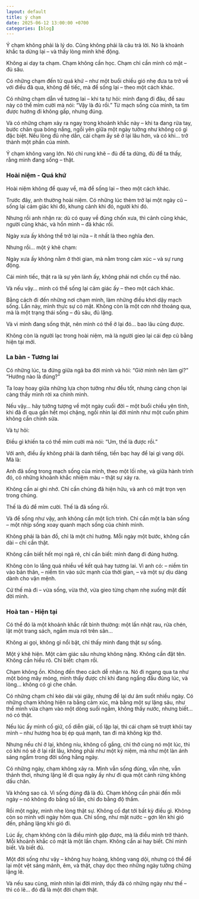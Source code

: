 ```yaml
---
layout: default
title: ý chạm
date: 2025-06-12 13:00:00 +0700
categories: [blog]
---
```


Ý chạm không phải là lý do.
Cũng không phải là câu trả lời.
Nó là khoảnh khắc ta dừng lại –
và thấy lòng mình khẽ động.

Không ai dạy ta chạm.
Chạm không cần học.
Chạm chỉ cần mình có mặt – đủ sâu.

Có những chạm đến từ quá khứ –
như một buổi chiều gió nhẹ
đưa ta trở về với điều đã qua,
không để tiếc, mà để sống lại –
theo một cách khác.

Có những chạm dẫn về tương lai –
khi ta tự hỏi:
mình đang đi đâu, để sau này có thể mỉm cười mà nói:
“Vậy là đủ rồi.”
Từ mạch sống của mình,
ta tìm được hướng đi không gấp,
nhưng đúng.

Và có những chạm
xảy ra ngay trong khoảnh khắc này –
khi ta đang rửa tay,
bước chân qua bóng nắng,
ngồi yên giữa một ngày tưởng như không có gì đặc biệt.
Nếu lòng đủ nhẹ dần,
cái chạm ấy sẽ ở lại lâu hơn,
và có khi…
trở thành một phần của mình.

Ý chạm không vang lớn.
Nó chỉ rung khẽ –
đủ để ta dừng,
đủ để ta thấy,
rằng mình đang sống – thật.

### Hoài niệm - Quá khứ

Hoài niệm không để quay về,
mà để sống lại – theo một cách khác.

Trước đây, anh thường hoài niệm.
Có những lúc thèm trở lại một ngày cũ –
sống lại cảm giác khi đó,
khung cảnh khi đó,
người khi đó.

Nhưng rồi anh nhận ra:
dù có quay về đúng chốn xưa,
thì cảnh cũng khác,
người cũng khác,
và hồn mình – đã khác rồi.

Ngày xưa ấy không thể trở lại nữa –
ít nhất là theo nghĩa đen.

Nhưng rồi… một ý khẽ chạm:

Ngày xưa ấy không nằm ở thời gian,
mà nằm trong cảm xúc – và sự rung động.

Cái mình tiếc, thật ra là sự yên lành ấy,
không phải nơi chốn cụ thể nào.

Và nếu vậy…
mình có thể sống lại cảm giác ấy – theo một cách khác.

Bằng cách đi đến những nơi chạm mình,
làm những điều khơi dậy mạch sống.
Lần này, mình thực sự có mặt.
Không còn là một cơn nhớ thoáng qua,
mà là một trạng thái sống – đủ sâu, đủ lặng.

Và vì mình đang sống thật,
nên mình có thể ở lại đó… bao lâu cũng được.

Không còn là người lạc trong hoài niệm,
mà là người gieo lại cái đẹp cũ bằng hiện tại mới.

### La bàn - Tương lai

Có những lúc, ta đứng giữa ngã ba đời mình
và hỏi:
“Giờ mình nên làm gì?”
“Hướng nào là đúng?”

Ta loay hoay giữa những lựa chọn tưởng như đều tốt,
nhưng càng chọn lại càng thấy mình rời xa chính mình.

Nếu vậy…
hãy tưởng tượng về một ngày cuối đời –
một buổi chiều yên tĩnh,
khi đã đi qua gần hết mọi chặng,
ngồi nhìn lại đời mình như một cuốn phim không cần chỉnh sửa.

Và tự hỏi:

Điều gì khiến ta có thể mỉm cười mà nói:
“Um, thế là được rồi.”

Với anh, điều ấy không phải là danh tiếng, tiền bạc hay để lại gì vang dội. Mà là:

Anh đã sống trong mạch sống của mình,
theo một lối nhẹ,
và giữa hành trình đó,
có những khoảnh khắc nhiệm màu –
thật sự xảy ra.

Không cần ai ghi nhớ.
Chỉ cần chúng đã hiện hữu,
và anh có mặt trọn vẹn trong chúng.

Thế là đủ để mỉm cười.
Thế là đã sống rồi.

Và để sống như vậy, anh không cần một lịch trình. 
Chỉ cần một la bàn sống – một nhịp sống xoay quanh mạch sống của chính mình.

Không phải là bản đồ, chỉ là một chỉ hướng.
Mỗi ngày một bước, không cần dài – chỉ cần thật.

Không cần biết hết mọi ngã rẽ, chỉ cần biết:
mình đang đi đúng hướng.

Không còn lo lắng quá nhiều về kết quả hay tương lai.
Vì anh có:
– niềm tin vào bản thân,
– niềm tin vào sức mạnh của thời gian,
– và một sự dịu dàng dành cho vận mệnh.

Cứ thế mà đi – vừa sống, vừa thở, vừa gieo từng chạm nhẹ xuống mặt đất đời mình.

### Hoà tan - Hiện tại

Có thể đó là một khoảnh khắc rất bình thường:
một lần nhặt rau,
rửa chén,
lật một trang sách,
ngắm mưa rơi trên sân…

Không ai gọi,
không gì nổi bật,
chỉ thấy mình đang thật sự sống.

Một ý khẽ hiện.
Một cảm giác sâu nhưng không nặng.
Không cần đặt tên.
Không cần hiểu rõ.
Chỉ biết: chạm rồi.

Chạm không ồn.
Không đến theo cách dễ nhận ra.
Nó đi ngang qua ta như một bóng mây mỏng,
mình thấy được chỉ khi đang ngẩng đầu đúng lúc,
và lòng… không có gì che chắn.

Có những chạm chỉ kéo dài vài giây,
nhưng để lại dư âm suốt nhiều ngày.
Có những chạm không hiện ra bằng cảm xúc,
mà bằng một sự lặng sâu,
như thể mình vừa chạm vào một dòng suối ngầm,
không thấy nước,
nhưng biết… nó có thật.

Nếu lúc ấy mình cố giữ,
cố diễn giải,
cố lặp lại,
thì cái chạm sẽ trượt khỏi tay mình –
như hương hoa bị ép quá mạnh,
tan đi mà không kịp thở.

Nhưng nếu chỉ ở lại,
không níu,
không cố gắng,
chỉ thở cùng nó một lúc,
thì có khi nó sẽ ở lại rất lâu,
không phải như một kỷ niệm,
mà như một làn ánh sáng ngầm trong đời sống hằng ngày.

Có những ngày, chạm không xảy ra.
Mình vẫn sống đúng,
vẫn nhẹ,
vẫn thảnh thơi,
nhưng lặng lẽ đi qua ngày ấy như đi qua một cánh rừng không dấu chân.

Và không sao cả.
Vì sống đúng đã là đủ.
Chạm không cần phải đến mỗi ngày –
nó không đo bằng số lần,
chỉ đo bằng độ thấm.

Rồi một ngày,
mình nhẹ lòng thật sự.
Không cố đạt tới bất kỳ điều gì.
Không còn so mình với ngày hôm qua.
Chỉ sống, như mặt nước –
gợn lên khi gió đến,
phẳng lặng khi gió đi.

Lúc ấy,
chạm không còn là điều mình gặp được,
mà là điều mình trở thành.
Mỗi khoảnh khắc có mặt là một lần chạm.
Không cần ai hay biết.
Chỉ mình biết.
Và biết đủ.

Một đời sống như vậy –
không huy hoàng,
không vang dội,
nhưng có thể để lại
một vệt sáng mảnh, êm, và thật,
chạy dọc theo những ngày tưởng chừng lặng lẽ.

Và nếu sau cùng,
mình nhìn lại đời mình,
thấy đã có những ngày như thế –
thì có lẽ…
đó đã là một đời chạm thật.
